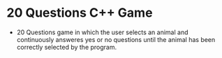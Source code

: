 # 20 Questions C++ Game
- 20 Questions game in which the user selects an animal and continuously answeres yes or no questions until the animal has been correctly selected by the program. 
